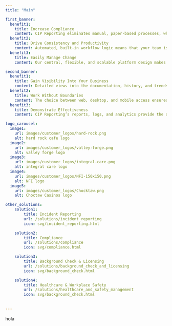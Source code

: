 ```yaml
---
title: "Main"

first_banner:
  benefit1:
    title: Increase Compliance
    content: CIP Reporting eliminates manual, paper-based processes, which lowers the risk of errors and ensures the work is always correct.
  benefit2:
    title: Drive Consistency and Productivity
    content: Automated, built-in workflow logic means that your team is always following the precise right steps and can do so quickly and efficiently.
  benefit3:
    title: Easily Manage Change
    content: Our central, flexible, and scalable platform design makes adapting to changes in requirements or procedures straightforward.

second_banner:
  benefit1:
    title: Gain Visibility Into Your Business
    content: Detailed views into the documentation, history, and trends surrounding your business enables complete, real-time visibility into your operations.
  benefit2:
    title: Work Without Boundaries
    content: The choice between web, desktop, and mobile access ensures top productivity regardless of where you’re working or which device you’re using.
  benefit3:
    title: Demonstrate Effectiveness
    content: CIP Reporting’s reports, logs, and analytics provide the data insights required to prove your team’s ongoing effort, impact, and growth.

logo_carousel:
  image1: 
    url: images/customer_logos/hard-rock.png
    alt: hard rock cafe logo
  image2: 
    url: images/customer_logos/valley-forge.png
    alt: valley forge logo
  image3: 
    url: images/customer_logos/integral-care.png
    alt: integral care logo
  image4: 
    url: images/customer_logos/NFI-150x150.png
    alt: NFI logo
  image5: 
    url: images/customer_logos/Chocktaw.png
    alt: Choctaw Casinos logo

other_solutions:
    solution1:
        title: Incident Reporting
        url: /solutions/incident_reporting
        icon: svg/incident_reporting.html

    solution2:
        title: Compliance
        url: /solutions/compliance
        icon: svg/compliance.html

    solution3:
        title: Background Check & Licensing
        url: /solutions/background_check_and_licensing
        icon: svg/background_check.html

    solution4:
        title: Healthcare & Workplace Safety
        url: /solutions/healthcare_and_safety_management
        icon: svg/background_check.html
  
  
---
```

hola
